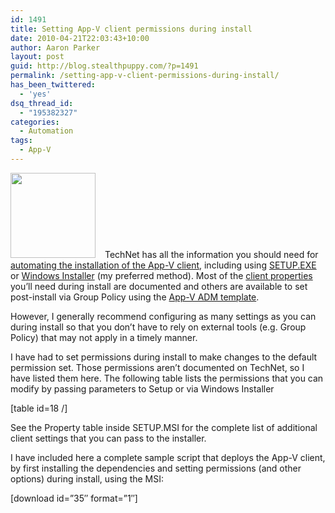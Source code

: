 ```yaml
---
id: 1491
title: Setting App-V client permissions during install
date: 2010-04-21T22:03:43+10:00
author: Aaron Parker
layout: post
guid: http://blog.stealthpuppy.com/?p=1491
permalink: /setting-app-v-client-permissions-during-install/
has_been_twittered:
  - 'yes'
dsq_thread_id:
  - "195382327"
categories:
  - Automation
tags:
  - App-V
---
```

<a rel="attachment wp-att-1479" href="http://stealthpuppy.com/virtualisation/dynamic-suite-composition-and-short-names/attachment/appvlogo-png"><img class="alignleft size-full wp-image-1479" style="margin-right: 15px;" title="AppVLogo.png" src="http://stealthpuppy.com/wp-content/uploads/2010/04/AppVLogo.png" alt="" width="136" height="136" srcset="https://stealthpuppy.com/wp-content/uploads/2010/04/AppVLogo.png 136w, https://stealthpuppy.com/wp-content/uploads/2010/04/AppVLogo-50x50.png 50w" sizes="(max-width: 136px) 100vw, 136px" /></a>TechNet has all the information you should need for [automating the installation of the App-V client](http://technet.microsoft.com/en-us/library/ee956917.aspx), including using [SETUP.EXE](http://technet.microsoft.com/en-us/library/ee956911.aspx) or [Windows Installer](http://technet.microsoft.com/en-us/library/ee956914.aspx) (my preferred method). Most of the [client properties](http://technet.microsoft.com/en-us/library/cc843737.aspx) you&#8217;ll need during install are documented and others are available to set post-install via Group Policy using the [App-V ADM template](http://www.microsoft.com/downloads/details.aspx?familyid=67CDF9D2-7E8E-4D76-A552-FD82DBBFF9BC&displaylang=en).

However, I generally recommend configuring as many settings as you can during install so that you don&#8217;t have to rely on external tools (e.g. Group Policy) that may not apply in a timely manner.

I have had to set permissions during install to make changes to the default permission set. Those permissions aren&#8217;t documented on TechNet, so I have listed them here. The following table lists the permissions that you can modify by passing parameters to Setup or via Windows Installer

[table id=18 /]

See the Property table inside SETUP.MSI for the complete list of additional client settings that you can pass to the installer.

I have included here a complete sample script that deploys the App-V client, by first installing the dependencies and setting permissions (and other options) during install, using the MSI:

<p class="download">
  [download id=&#8221;35&#8243; format=&#8221;1&#8243;]
</p>